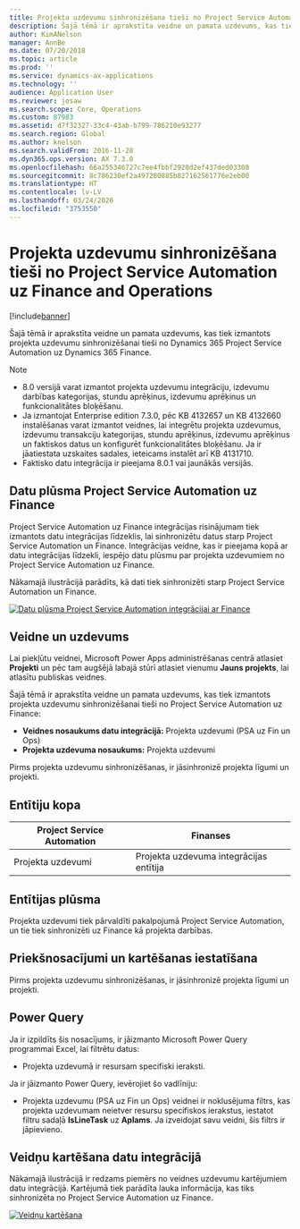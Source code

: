 ```yaml
---
title: Projekta uzdevumu sinhronizēšana tieši no Project Service Automation uz Finance and Operations
description: Šajā tēmā ir aprakstīta veidne un pamata uzdevums, kas tiek izmantots projekta uzdevumu sinhronizēšanai tieši no Microsoft Dynamics 365 Project Service Automation uz Dynamics 365 Finance.
author: KimANelson
manager: AnnBe
ms.date: 07/20/2018
ms.topic: article
ms.prod: ''
ms.service: dynamics-ax-applications
ms.technology: ''
audience: Application User
ms.reviewer: josaw
ms.search.scope: Core, Operations
ms.custom: 87983
ms.assetid: d7f32327-33c4-43ab-b799-786210e93277
ms.search.region: Global
ms.author: knelson
ms.search.validFrom: 2016-11-28
ms.dyn365.ops.version: AX 7.3.0
ms.openlocfilehash: 66a255346727c7ee4fbbf2920d2ef437ded03308
ms.sourcegitcommit: 8c786230ef2a497280885b827162561776e2eb00
ms.translationtype: HT
ms.contentlocale: lv-LV
ms.lasthandoff: 03/24/2020
ms.locfileid: "3753550"
---
```

# <a name="synchronize-project-tasks-directly-from-project-service-automation-to-finance-and-operations"></a>Projekta uzdevumu sinhronizēšana tieši no Project Service Automation uz Finance and Operations

[!include[banner](../includes/banner.md)]

Šajā tēmā ir aprakstīta veidne un pamata uzdevums, kas tiek izmantots projekta uzdevumu sinhronizēšanai tieši no Dynamics 365 Project Service Automation uz Dynamics 365 Finance.

> [!NOTE]
> - 8.0 versijā varat izmantot projekta uzdevumu integrāciju, izdevumu darbības kategorijas, stundu aprēķinus, izdevumu aprēķinus un funkcionalitātes bloķēšanu.
> - Ja izmantojat Enterprise edition 7.3.0, pēc KB 4132657 un KB 4132660 instalēšanas varat izmantot veidnes, lai integrētu projekta uzdevumus, izdevumu transakciju kategorijas, stundu aprēķinus, izdevumu aprēķinus un faktiskos datus un konfigurēt funkcionalitātes bloķēšanu. Ja ir jāatiestata uzskaites sadales, ieteicams instalēt arī KB 4131710.
> - Faktisko datu integrācija ir pieejama 8.0.1 vai jaunākās versijās.

## <a name="data-flow-for-project-service-automation-to-finance"></a>Datu plūsma Project Service Automation uz Finance

Project Service Automation uz Finance integrācijas risinājumam tiek izmantots datu integrācijas līdzeklis, lai sinhronizētu datus starp Project Service Automation un Finance. Integrācijas veidne, kas ir pieejama kopā ar datu integrācijas līdzekli, iespējo datu plūsmu par projekta uzdevumiem no Project Service Automation uz Finance.

Nākamajā ilustrācijā parādīts, kā dati tiek sinhronizēti starp Project Service Automation un Finance.

[![Datu plūsma Project Service Automation integrācijai ar Finance](./media/ProjectTasksFlow.png)](./media/ProjectTasksFlow.png)

## <a name="template-and-task"></a>Veidne un uzdevums

Lai piekļūtu veidnei, Microsoft Power Apps administrēšanas centrā atlasiet **Projekti** un pēc tam augšējā labajā stūrī atlasiet vienumu **Jauns projekts**, lai atlasītu publiskas veidnes.

Šajā tēmā ir aprakstīta veidne un pamata uzdevums, kas tiek izmantots projekta uzdevumu sinhronizēšanai tieši no Project Service Automation uz Finance:

- **Veidnes nosaukums datu integrācijā:** Projekta uzdevumi (PSA uz Fin un Ops)
- **Projekta uzdevuma nosaukums:** Projekta uzdevumi

Pirms projekta uzdevumu sinhronizēšanas, ir jāsinhronizē projekta līgumi un projekti.

## <a name="entity-set"></a>Entītiju kopa

| Project Service Automation | Finanses                             |
|----------------------------|-------------------------------------|
| Projekta uzdevumi              | Projekta uzdevuma integrācijas entītija |

## <a name="entity-flow"></a>Entītijas plūsma

Projekta uzdevumi tiek pārvaldīti pakalpojumā Project Service Automation, un tie tiek sinhronizēti uz Finance kā projekta darbības.

## <a name="prerequisites-and-mapping-setup"></a>Priekšnosacījumi un kartēšanas iestatīšana

Pirms projekta uzdevumu sinhronizēšanas, ir jāsinhronizē projekta līgumi un projekti.

## <a name="power-query"></a>Power Query

Ja ir izpildīts šis nosacījums, ir jāizmanto Microsoft Power Query programmai Excel, lai filtrētu datus:

- Projekta uzdevumā ir resursam specifiski ieraksti.

Ja ir jāizmanto Power Query, ievērojiet šo vadlīniju:

- Projekta uzdevumu (PSA uz Fin un Ops) veidnei ir noklusējuma filtrs, kas projekta uzdevumam neietver resursu specifiskos ierakstus, iestatot filtru sadaļā **IsLineTask** uz **Aplams**. Ja izveidojat savu veidni, šis filtrs ir jāpievieno.

## <a name="template-mapping-in-data-integration"></a>Veidņu kartēšana datu integrācijā

Nākamajā ilustrācijā ir redzams piemērs no veidnes uzdevumu kartējumiem datu integrācijā. Kartējumā tiek parādīta lauka informācija, kas tiks sinhronizēta no Project Service Automation uz Finance.

[![Veidņu kartēšana](./media/ProjectTasksMapping.png)](./media/ProjectTasksMapping.png)
